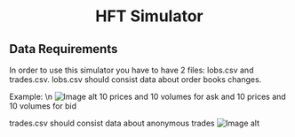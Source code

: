 <h1 align="center">HFT Simulator</a>
<h2 align="left">Data Requirements</h3>
In order to use this simulator you have to have 2 files: lobs.csv and trades.csv.
lobs.csv should consist data about order books changes.

Example: \n
![Image alt](https://github.com/walkrunman/CPP_Simulator_HFT/tree/main/images/order_book_example.png)
10 prices and 10 volumes for ask and 10 prices and 10 volumes for bid

trades.csv should consist data about anonymous trades
![Image alt](https://github.com/walkrunman/CPP_Simulator_HFT/tree/main/images/trades_example.png)
